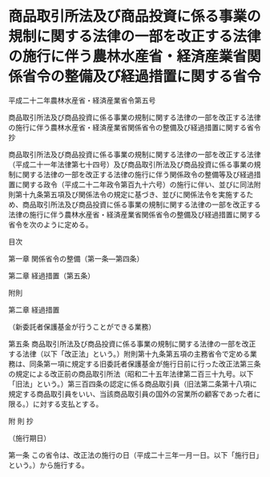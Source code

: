 # 商品取引所法及び商品投資に係る事業の規制に関する法律の一部を改正する法律の施行に伴う農林水産省・経済産業省関係省令の整備及び経過措置に関する省令

平成二十二年農林水産省・経済産業省令第五号

商品取引所法及び商品投資に係る事業の規制に関する法律の一部を改正する法律の施行に伴う農林水産省・経済産業省関係省令の整備及び経過措置に関する省令 抄

商品取引所法及び商品投資に係る事業の規制に関する法律の一部を改正する法律（平成二十一年法律第七十四号）及び商品取引所法及び商品投資に係る事業の規制に関する法律の一部を改正する法律の施行に伴う関係政令の整備等及び経過措置に関する政令（平成二十二年政令第百九十六号）の施行に伴い、並びに同法附則第十九条第五項及び関係法令の規定に基づき、並びに関係法令を実施するため、商品取引所法及び商品投資に係る事業の規制に関する法律の一部を改正する法律の施行に伴う農林水産省・経済産業省関係省令の整備及び経過措置に関する省令を次のように定める。

目次

第一章 関係省令の整備（第一条―第四条）

第二章 経過措置（第五条）

附則

第二章 経過措置

（新委託者保護基金が行うことができる業務）

第五条 商品取引所法及び商品投資に係る事業の規制に関する法律の一部を改正する法律（以下「改正法」という。）附則第十九条第五項の主務省令で定める業務は、同条第一項に規定する旧委託者保護基金が施行日前に行った改正法第三条の規定による改正前の商品取引所法（昭和二十五年法律第二百三十九号。以下「旧法」という。）第三百四条の認定に係る商品取引員（旧法第二条第十八項に規定する商品取引員をいい、当該商品取引員の国外の営業所の顧客であった者に限る。）に対する支払とする。

附 則 抄

（施行期日）

第一条 この省令は、改正法の施行の日（平成二十三年一月一日。以下「施行日」という。）から施行する。

